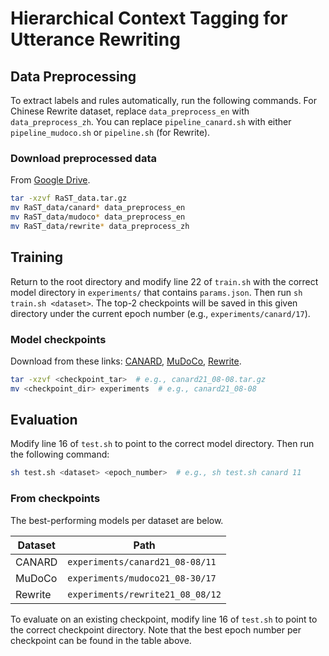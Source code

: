 # Hierarchical Context Tagging for Utterance Rewriting

## Data Preprocessing

To extract labels and rules automatically, run the following commands. For Chinese Rewrite dataset, replace `data_preprocess_en` with `data_preprocess_zh`. You can replace `pipeline_canard.sh` with either `pipeline_mudoco.sh` or `pipeline.sh` (for Rewrite).

### Download preprocessed data

From [Google Drive](https://drive.google.com/file/d/1rsS-7SHjASAI7-hQyVkHhKdnAeWYw7lA/view?usp=sharing).
```bash
tar -xzvf RaST_data.tar.gz
mv RaST_data/canard* data_preprocess_en
mv RaST_data/mudoco* data_preprocess_en
mv RaST_data/rewrite* data_preprocess_zh
```

## Training

Return to the root directory and modify line 22 of `train.sh` with the correct model directory in `experiments/` that contains `params.json`. Then run `sh train.sh <dataset>`. The top-2 checkpoints will be saved in this given directory under the current epoch number (e.g., `experiments/canard/17`).

### Model checkpoints

Download from these links: [CANARD](https://drive.google.com/file/d/1NPbT4Wr2hu0-wVRMJO46dFxnJ2evtuau/view?usp=sharing), [MuDoCo](https://drive.google.com/file/d/1rZFJsCAJ5LiFdTVUIZEL8Wf3UITt7W2i/view?usp=sharing), [Rewrite](https://drive.google.com/file/d/1k0f9uFYE2Ncn6VEnPp74Yeug8VXqE-10/view?usp=sharing).
```bash
tar -xzvf <checkpoint_tar>  # e.g., canard21_08-08.tar.gz
mv <checkpoint_dir> experiments  # e.g., canard21_08-08
```

## Evaluation

Modify line 16 of `test.sh` to point to the correct model directory. Then run the following command:
```bash
sh test.sh <dataset> <epoch_number>  # e.g., sh test.sh canard 11
```

### From checkpoints

The best-performing models per dataset are below.

| Dataset | Path |
| --- | --- |
| CANARD | `experiments/canard21_08-08/11` |
| MuDoCo | `experiments/mudoco21_08-30/17` |
| Rewrite | `experiments/rewrite21_08_08/12` |

To evaluate on an existing checkpoint, modify line 16 of `test.sh` to point to the correct checkpoint directory. Note that the best epoch number per checkpoint can be found in the table above.
